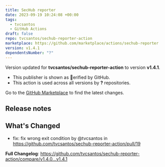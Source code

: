 ```yaml
---
title: SecHub reporter
date: 2023-09-19 10:24:08 +00:00
tags:
  - tvcsantos
  - GitHub Actions
draft: false
repo: tvcsantos/sechub-reporter-action
marketplace: https://github.com/marketplace/actions/sechub-reporter
version: v1.4.1
dependentsNumber: "?"
---
```



Version updated for **tvcsantos/sechub-reporter-action** to version **v1.4.1**.
- This publisher is shown as erified by GitHub.
- This action is used across all versions by **?** repositories.

Go to the [GitHub Marketplace](https://github.com/marketplace/actions/sechub-reporter) to find the latest changes.

## Release notes

## What's Changed
* fix: fix wrong exit condition by @tvcsantos in https://github.com/tvcsantos/sechub-reporter-action/pull/19


**Full Changelog**: https://github.com/tvcsantos/sechub-reporter-action/compare/v1.4.0...v1.4.1
